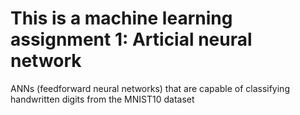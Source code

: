 # This is a machine learning assignment 1: Articial neural network
ANNs (feedforward neural networks) that are capable
of classifying handwritten digits from the MNIST10 dataset
